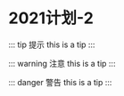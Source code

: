 # 2021计划-2


::: tip 提示
this is a tip
:::

::: warning 注意
this is a tip
:::

::: danger 警告
this is a tip
:::